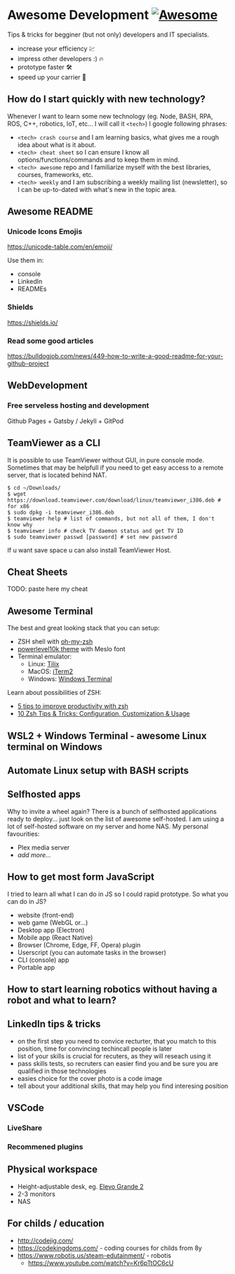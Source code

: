 # Awesome Development  [![Awesome](https://awesome.re/badge.svg)](https://awesome.re)
Tips &amp; tricks for begginer (but not only) developers and IT specialists. 

* increase your efficiency 💹
* impress other developers :) 🔥
* prototype faster 🛠
* speed up your carrier 🚀

## How do I start quickly with new technology?
Whenever I want to learn some new technology (eg. Node, BASH, RPA, ROS, C++, robotics, IoT, etc... I will call it `<tech>`) I google following phrases:
* `<tech> crash course` and I am learning basics, what gives me a rough idea about what is it about. 
* `<tech> cheat sheet` so I can ensure I know all options/functions/commands and to keep them in mind.
* `<tech> awesome` repo and I familiarize myself with the best libraries, courses, frameworks, etc. 
* `<tech> weekly` and I am subscribing a weekly mailing list (newsletter), so I can be up-to-dated with what's new in the topic area.

## Awesome README
### Unicode Icons Emojis 
https://unicode-table.com/en/emoji/

Use them in:
* console 
* LinkedIn
* READMEs

### Shields
https://shields.io/

### Read some good articles
https://bulldogjob.com/news/449-how-to-write-a-good-readme-for-your-github-project


## WebDevelopment
### Free serveless hosting and development 
Github Pages + Gatsby / Jekyll + GitPod

## TeamViewer as a CLI
It is possible to use TeamViewer without GUI, in pure console mode. Sometimes that may be helpfull if you need to get easy access to a remote server, that is located behind NAT.

``` console
$ cd ~/Downloads/ 
$ wget https://download.teamviewer.com/download/linux/teamviewer_i386.deb # for x86
$ sudo dpkg -i teamviewer_i386.deb 
$ teamviewer help # list of commands, but not all of them, I don't know why 
$ teamviewer info # check TV daemon status and get TV ID 
$ sudo teamviewer passwd [password] # set new password
```

If u want save space u can also install TeamViewer Host.

## Cheat Sheets
TODO: paste here my cheat 

## Awesome Terminal
The best and great looking stack that you can setup:
* ZSH shell with [oh-my-zsh](https://github.com/ohmyzsh/ohmyzsh)
* [powerlevel10k theme](https://github.com/romkatv/powerlevel10k) with Meslo font
* Terminal emulator: 
  * Linux: [Tilix](https://gnunn1.github.io/tilix-web/)
  * MacOS: [iTerm2](https://iterm2.com/)
  * Windows: [Windows Terminal](https://github.com/microsoft/terminal)

Learn about possibilities of ZSH:
* [5 tips to improve productivity with zsh](https://opensource.com/article/18/9/tips-productivity-zsh)
* [10 Zsh Tips & Tricks: Configuration, Customization & Usage](https://www.sitepoint.com/zsh-tips-tricks/)

## WSL2 + Windows Terminal - awesome Linux terminal on Windows

## Automate Linux setup with BASH scripts

## Selfhosted apps
Why to invite a wheel again? There is a bunch of selfhosted applications ready to deploy... just look on the list of awesome self-hosted. I am using a lot of self-hosted software on my server and home NAS. My personal favourities:
* Plex media server
* _add more..._

## How to get most form JavaScript
I tried to learn all what I can do in JS so I could rapid prototype. 
So what you can do in JS?
* website (front-end)
* web game (WebGL or...)
* Desktop app (Electron)
* Mobile app (React Native)
* Browser (Chrome, Edge, FF, Opera) plugin
* Userscript (you can automate tasks in the browser)
* CLI (console) app
* Portable app

## How to start learning robotics without having a robot and what to learn? 

## LinkedIn tips & tricks
* on the first step you need to convice recturter, that you match to this position, time for convincing techincall people is later
* list of your skills is crucial for recuters, as they will reseach using it
* pass skills tests, so recruters can easier find you and be sure you are qualified in those technologies
* easies choice for the cover photo is a code image
* tell about your additional skills, that may help you find interesing position

## VSCode
### LiveShare
### Recommened plugins

## Physical workspace
* Height-adjustable desk, eg. [Elevo Grande 2](https://www.elevodesk.eu/sklep/biurka-elektrycznie-regulowane/elevo-grande-2-biurko-z-elektryczna-regulacja-wysokosci/)
* 2-3 monitors
* NAS

## For childs / education
* http://codejig.com/
* https://codekingdoms.com/ - coding courses for childs from 8y
* https://www.robotis.us/steam-edutainment/ - robotis
  * https://www.youtube.com/watch?v=Kr6pTtOC6cU
